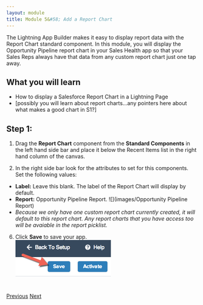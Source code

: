 ```yaml
---
layout: module
title: Module 5&#58; Add a Report Chart
---
```

The Lightning App Builder makes it easy to display report data with the Report Chart standard component. In this module, you will display the Opportunity Pipeline report chart in your Sales Health app so that your Sales Reps always have that data from any custom report chart just one tap away.


## What you will learn
- How to display a Salesforce Report Chart in a Lightning Page
- [possibly you will learn about report charts...any pointers here about what makes a good chart in S1?]


## Step 1:

1. Drag the **Report Chart** component from the **Standard Components** in the left hand side bar and place it below the Recent Items list in the right hand column of the canvas. 

3. In the right side bar look for the attributes to set for this components. Set the following values: 
- **Label:** Leave this blank. The label of the Report Chart will display by default.
- **Report:** Opportunity Pipeline Report. 
![](images/Opportunity Pipeline Report)
- *Because we only have one custom report chart currently created, it will default to this report chart. Any report charts that you have access too will be avaiable in the report picklist.*

6. Click **Save** to save your app.  
![](images/saveapp.png)


<div class="row" style="margin-top:40px;">
<div class="col-sm-12">
<a href="create-lightning-application.html" class="btn btn-default"><i class="glyphicon glyphicon-chevron-left"></i> Previous</a>
<a href="create-searchbar-component.html" class="btn btn-default pull-right">Next <i class="glyphicon glyphicon-chevron-right"></i></a>
</div>
</div>
